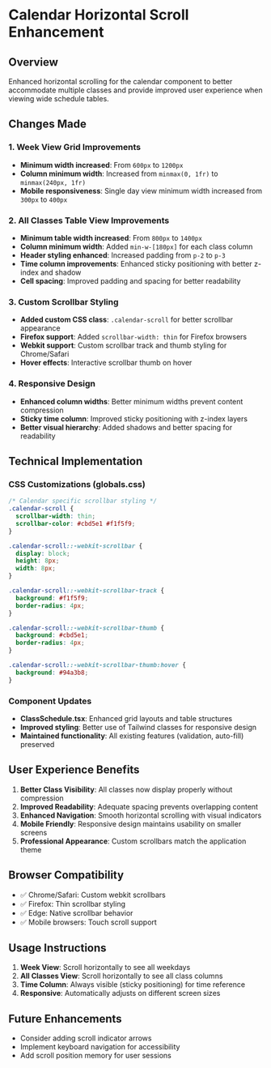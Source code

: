# Calendar Horizontal Scroll Enhancement

## Overview
Enhanced horizontal scrolling for the calendar component to better accommodate multiple classes and provide improved user experience when viewing wide schedule tables.

## Changes Made

### 1. **Week View Grid Improvements**
- **Minimum width increased**: From `600px` to `1200px`
- **Column minimum width**: Increased from `minmax(0, 1fr)` to `minmax(240px, 1fr)`
- **Mobile responsiveness**: Single day view minimum width increased from `300px` to `400px`

### 2. **All Classes Table View Improvements**
- **Minimum table width increased**: From `800px` to `1400px`
- **Column minimum width**: Added `min-w-[180px]` for each class column
- **Header styling enhanced**: Increased padding from `p-2` to `p-3`
- **Time column improvements**: Enhanced sticky positioning with better z-index and shadow
- **Cell spacing**: Improved padding and spacing for better readability

### 3. **Custom Scrollbar Styling**
- **Added custom CSS class**: `.calendar-scroll` for better scrollbar appearance
- **Firefox support**: Added `scrollbar-width: thin` for Firefox browsers
- **Webkit support**: Custom scrollbar track and thumb styling for Chrome/Safari
- **Hover effects**: Interactive scrollbar thumb on hover

### 4. **Responsive Design**
- **Enhanced column widths**: Better minimum widths prevent content compression
- **Sticky time column**: Improved sticky positioning with z-index layers
- **Better visual hierarchy**: Added shadows and better spacing for readability

## Technical Implementation

### CSS Customizations (globals.css)
```css
/* Calendar specific scrollbar styling */
.calendar-scroll {
  scrollbar-width: thin;
  scrollbar-color: #cbd5e1 #f1f5f9;
}

.calendar-scroll::-webkit-scrollbar {
  display: block;
  height: 8px;
  width: 8px;
}

.calendar-scroll::-webkit-scrollbar-track {
  background: #f1f5f9;
  border-radius: 4px;
}

.calendar-scroll::-webkit-scrollbar-thumb {
  background: #cbd5e1;
  border-radius: 4px;
}

.calendar-scroll::-webkit-scrollbar-thumb:hover {
  background: #94a3b8;
}
```

### Component Updates
- **ClassSchedule.tsx**: Enhanced grid layouts and table structures
- **Improved styling**: Better use of Tailwind classes for responsive design
- **Maintained functionality**: All existing features (validation, auto-fill) preserved

## User Experience Benefits

1. **Better Class Visibility**: All classes now display properly without compression
2. **Improved Readability**: Adequate spacing prevents overlapping content
3. **Enhanced Navigation**: Smooth horizontal scrolling with visual indicators
4. **Mobile Friendly**: Responsive design maintains usability on smaller screens
5. **Professional Appearance**: Custom scrollbars match the application theme

## Browser Compatibility
- ✅ Chrome/Safari: Custom webkit scrollbars
- ✅ Firefox: Thin scrollbar styling
- ✅ Edge: Native scrollbar behavior
- ✅ Mobile browsers: Touch scroll support

## Usage Instructions
1. **Week View**: Scroll horizontally to see all weekdays
2. **All Classes View**: Scroll horizontally to see all class columns
3. **Time Column**: Always visible (sticky positioning) for time reference
4. **Responsive**: Automatically adjusts on different screen sizes

## Future Enhancements
- Consider adding scroll indicator arrows
- Implement keyboard navigation for accessibility
- Add scroll position memory for user sessions